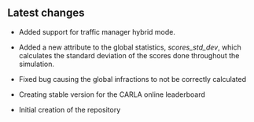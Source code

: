## Latest changes

* Added support for traffic manager hybrid mode.
* Added a new attribute to the global statistics, *scores_std_dev*, which calculates the standard deviation of the scores done throughout the simulation.
* Fixed bug causing the global infractions to not be correctly calculated

* Creating stable version for the CARLA online leaderboard
* Initial creation of the repository
